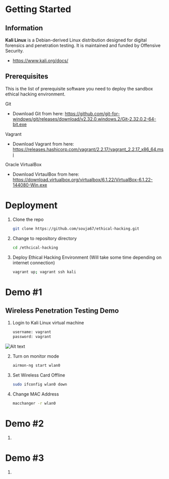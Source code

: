 # Getting Started

## Information  

**Kali Linux** is a Debian-derived Linux distribution designed for digital forensics and penetration testing. It is maintained and funded by Offensive Security.

* https://www.kali.org/docs/



## Prerequisites

This is the list of prerequisite software you need to deploy the sandbox ethical hacking environment.

Git
* Download Git from here: https://github.com/git-for-windows/git/releases/download/v2.32.0.windows.2/Git-2.32.0.2-64-bit.exe

Vagrant
* Download Vagrant from here: https://releases.hashicorp.com/vagrant/2.2.17/vagrant_2.2.17_x86_64.msi

Oracle VirtualBox
* Download VirtaulBox from here: https://download.virtualbox.org/virtualbox/6.1.22/VirtualBox-6.1.22-144080-Win.exe


# Deployment

1. Clone the repo
   ```sh
   git clone https://github.com/souja67/ethical-hacking.git

2. Change to repository directory
   ```sh
   cd /ethcical-hacking

3. Deploy Ethical Hacking Environment (Will take some time depending on internet connection)
   ```sh
   vagrant up; vagrant ssh kali

# Demo #1

## Wireless Penetration Testing Demo

1. Login to Kali Linux virtual machine <br>
    ```sh
    username: vagrant
    password: vagrant

![Alt text](/screenshots/image001.png?raw=true)

2. Turn on monitor mode
    ```sh
    airmon-ng start wlan0

2. Set Wireless Card Offline 
    ```sh
    sudo ifconfig wlan0 down

3. Change MAC Address
    ```sh
    macchanger -r wlan0

# Demo #2

1. 

# Demo #3

1. 